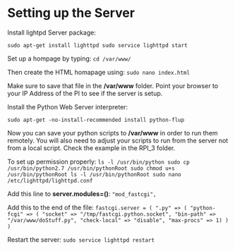 # Setting up the Server

Install lightpd Server package:

`sudo apt-get install lighttpd
sudo service lighttpd start`

Set up a hompage by typing:
`cd /var/www/`

Then create the HTML homapage using:
`sudo nano index.html`

Make sure to save that file in the **/var/www** folder. Point your browser to your IP Address of the PI to see if the server is setup.

Install the Python Web Server interpreter:

`sudo apt-get -no-install-recommended install python-flup`

Now you can save your python scripts to **/var/www** in order to run them remotely. You will also need to adjust your scripts to run from the server not from a local script. Check the example in the RPI_3 folder.

To set up permission properly:
`ls -l /usr/bin/python
sudo cp /usr/bin/python2.7 /usr/bin/pythonRoot
sudo chmod u+s /usr/bin/pythonRoot
ls -l /usr/bin/pythonRoot
sudo nano /etc/lighttpd/lighttpd.conf`

Add this line to **server.modules=()**:
`"mod_fastcgi",`

Add this to the end of the file:
`fastcgi.server = (
   ".py" => (
     "python-fcgi" => (
       "socket" => "/tmp/fastcgi.python.socket",
       "bin-path" => "/var/www/doStuff.py",
       "check-local" => "disable",
       "max-procs" => 1)
    )
 )
`

Restart the server:
`sudo service lighttpd restart`
